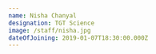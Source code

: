 ```yaml
---
name: Nisha Chanyal
designation: TGT Science
image: /staff/nisha.jpg
dateOfJoining: 2019-01-07T18:30:00.000Z
---
```


